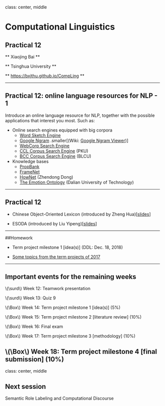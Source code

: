 class: center, middle
# Computational Linguistics<br>
## Practical 12

** Xiaojing Bai **

** Tsinghua University **

** https://bxjthu.github.io/CompLing **

---

## Practical 12: online language resources for NLP - 1

Introduce an online language resource for NLP, together with the possible applications that interest you most. Such as:
+ Online search engines equipped with big corpora
  + [Word Sketch Engine](https://www.sketchengine.co.uk/)
  + [Google Ngram](https://books.google.com/ngrams) .smaller[(Wiki: [Google Ngram Viewer](https://en.wikipedia.org/wiki/Google_Ngram_Viewer))]
  + [WebCorp Search Engine](http://www.webcorp.org.uk/live/index.jsp)
  + [CCL Corpus Search Engine](http://ccl.pku.edu.cn:8080/ccl_corpus/) (PKU)
  + [BCC Corpus Search Engine](http://bcc.blcu.edu.cn/) (BLCU)
+ Knowledge bases
  + [PropBank](https://propbank.github.io/)
  + [FrameNet](https://framenet.icsi.berkeley.edu/)
  + [HowNet](http://www.keenage.com/html/e_index.html) (Zhendong Dong)
  + [The Emotion Ontology](http://ir.dlut.edu.cn/EmotionOntologyDownload) (Dalian University of Technology)

---

## Practical 12

+ Chinese Object-Oriented Lexicon (introduced by Zheng Hua)[[slides](中文概念词典介绍.ppt)]

+ ESODA (introduced by Liu Yipeng)[[slides](esoda.pptx)]


---
##Homework

+ Term project milestone 1 [idea(s)] (DDL: Dec. 18, 2018)

+ [Some topics from the term projects of 2017](https://bxjthu.github.io/CompLing/docs/term_projects)


---

## Important events for the remaining weeks

\\(\surd\\) Week 12: Teamwork presentation

\\(\surd\\) Week 13: Quiz 9

\\(\Box\\) Week 14: Term project milestone 1 [idea(s)] (5%)

\\(\Box\\) Week 15: Term project milestone 2 [literature review] (10%)

\\(\Box\\) Week 16: Final exam

\\(\Box\\) Week 17: Term project milestone 3 [methodology] (10%)

\\(\Box\\) Week 18: Term project milestone 4 [final submission] (10%)
---
class: center, middle
## Next session

Semantic Role Labeling and Computational Discourse
